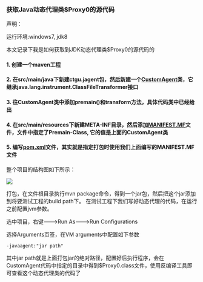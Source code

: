 ### 获取Java动态代理类$Proxy0的源代码

声明：

运行环境:windows7, jdk8

本文记录下我是如何获取到JDK动态代理类$Proxy0的源代码的

#### 1. 创建一个maven工程

#### 2. 在src/main/java下新建ctgu.jagent包，然后新建一个[CustomAgent](https://github.com/yangguangyong/yangguangyong-s-blog/blob/master/code/05/CustomAgent.java)类，它继承java.lang.instrument.ClassFileTransformer接口

#### 3. 往CustomAgent类中添加premain()和transform方法，具体代码类中已经给出

#### 4. 在src/main/resources下新建META-INF目录，然后添加[MANIFEST.MF](https://github.com/yangguangyong/yangguangyong-s-blog/blob/master/code/05/MANIFEST.MF)文件，文件中指定了Premain-Class, 它的值是上面的CustomAgent类

#### 5. 编写[pom.xml](https://github.com/yangguangyong/yangguangyong-s-blog/blob/master/code/05/pom.xml)文件，其实就是指定打包时使用我们上面编写的MANIFEST.MF文件

整个项目的结构图如下所示：

![](https://github.com/yangguangyong/yangguangyong-s-blog/blob/master/assets/2016/05/01.png)

打包，在文件根目录执行mvn package命令，得到一个jar包，然后把这个jar添加到将要测试工程的build path下。
在测试工程下我们写好动态代理的代码，在运行之前配置jvm参数。

选中项目，右键--->Run As--->Run Configurations

选择Arguments页签，在VM arguments中配置如下参数

    -javaagent:"jar path"

其中jar path就是上面打包jar的绝对路径，配置好后执行程序，会在CustomAgent代码中指定的目录中得到$Proxy0.class文件，使用反编译工具即可查看这个动态代理类的代码了
